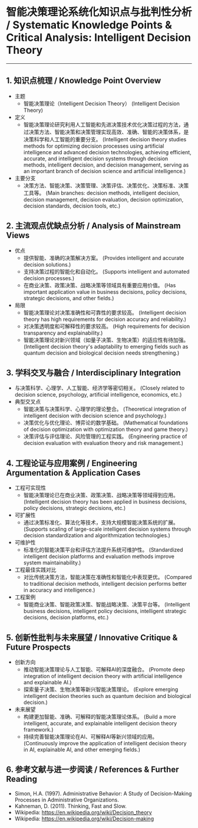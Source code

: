 # 智能决策理论系统化知识点与批判性分析 / Systematic Knowledge Points & Critical Analysis: Intelligent Decision Theory

---

## 1. 知识点梳理 / Knowledge Point Overview

- 主题
  - 智能决策理论（Intelligent Decision Theory）
      (Intelligent Decision Theory)
- 定义
  - 智能决策理论研究利用人工智能和先进决策技术优化决策过程的方法，通过决策方法、智能决策和决策管理实现高效、准确、智能的决策体系，是决策科学和人工智能的重要分支。
      (Intelligent decision theory studies methods for optimizing decision processes using artificial intelligence and advanced decision technologies, achieving efficient, accurate, and intelligent decision systems through decision methods, intelligent decision, and decision management, serving as an important branch of decision science and artificial intelligence.)
- 主要分支
  - 决策方法、智能决策、决策管理、决策评估、决策优化、决策标准、决策工具等。
      (Main branches: decision methods, intelligent decision, decision management, decision evaluation, decision optimization, decision standards, decision tools, etc.)

## 2. 主流观点优缺点分析 / Analysis of Mainstream Views

- 优点
  - 提供智能、准确的决策解决方案。
      (Provides intelligent and accurate decision solutions.)
  - 支持决策过程的智能化和自动化。
      (Supports intelligent and automated decision processes.)
  - 在商业决策、政策决策、战略决策等领域具有重要应用价值。
      (Has important application value in business decisions, policy decisions, strategic decisions, and other fields.)
- 局限
  - 智能决策理论对决策准确性和可靠性的要求较高。
      (Intelligent decision theory has high requirements for decision accuracy and reliability.)
  - 对决策透明度和可解释性的要求较高。
      (High requirements for decision transparency and explainability.)
  - 智能决策理论对新兴领域（如量子决策、生物决策）的适应性有待加强。
      (Intelligent decision theory's adaptability to emerging fields such as quantum decision and biological decision needs strengthening.)

## 3. 学科交叉与融合 / Interdisciplinary Integration

- 与决策科学、心理学、人工智能、经济学等密切相关。
  (Closely related to decision science, psychology, artificial intelligence, economics, etc.)
- 典型交叉点
  - 智能决策与决策科学、心理学的理论整合。
      (Theoretical integration of intelligent decision with decision science and psychology.)
  - 决策优化与优化理论、博弈论的数学基础。
      (Mathematical foundations of decision optimization with optimization theory and game theory.)
  - 决策评估与评估理论、风险管理的工程实践。
      (Engineering practice of decision evaluation with evaluation theory and risk management.)

## 4. 工程论证与应用案例 / Engineering Argumentation & Application Cases

- 工程可实现性
  - 智能决策理论已在商业决策、政策决策、战略决策等领域得到应用。
      (Intelligent decision theory has been applied in business decisions, policy decisions, strategic decisions, etc.)
- 可扩展性
  - 通过决策标准化、算法化等技术，支持大规模智能决策系统的扩展。
      (Supports scaling of large-scale intelligent decision systems through decision standardization and algorithmization technologies.)
- 可维护性
  - 标准化的智能决策平台和评估方法提升系统可维护性。
      (Standardized intelligent decision platforms and evaluation methods improve system maintainability.)
- 工程最佳实践对比
  - 对比传统决策方法，智能决策在准确性和智能化中表现更优。
      (Compared to traditional decision methods, intelligent decision performs better in accuracy and intelligence.)
- 工程案例
  - 智能商业决策、智能政策决策、智能战略决策、决策平台等。
      (Intelligent business decisions, intelligent policy decisions, intelligent strategic decisions, decision platforms, etc.)

## 5. 创新性批判与未来展望 / Innovative Critique & Future Prospects

- 创新方向
  - 推动智能决策理论与人工智能、可解释AI的深度融合。
      (Promote deep integration of intelligent decision theory with artificial intelligence and explainable AI.)
  - 探索量子决策、生物决策等新兴智能决策理论。
      (Explore emerging intelligent decision theories such as quantum decision and biological decision.)
- 未来展望
  - 构建更加智能、准确、可解释的智能决策理论体系。
      (Build a more intelligent, accurate, and explainable intelligent decision theory framework.)
  - 持续完善智能决策理论在AI、可解释AI等新兴领域的应用。
      (Continuously improve the application of intelligent decision theory in AI, explainable AI, and other emerging fields.)

## 6. 参考文献与进一步阅读 / References & Further Reading

- Simon, H.A. (1997). Administrative Behavior: A Study of Decision-Making Processes in Administrative Organizations.
- Kahneman, D. (2011). Thinking, Fast and Slow.
- Wikipedia: <https://en.wikipedia.org/wiki/Decision_theory>
- Wikipedia: <https://en.wikipedia.org/wiki/Decision-making>
